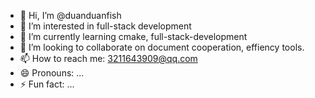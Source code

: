 - 👋 Hi, I’m @duanduanfish
- 👀 I’m interested in full-stack development
- 🌱 I’m currently learning cmake, full-stack-development
- 💞️ I’m looking to collaborate on document cooperation, effiency tools.
- 📫 How to reach me: 3211643909@qq.com
- 😄 Pronouns: ...
- ⚡ Fun fact: ...

<!---
duanduanfish/duanduanfish is a ✨ special ✨ repository because its `README.md` (this file) appears on your GitHub profile.
You can click the Preview link to take a look at your changes.
--->
